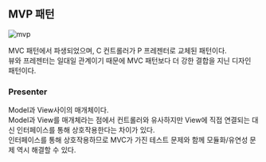 ## MVP 패턴
![mvp](https://velog.velcdn.com/images%2Fdin0121%2Fpost%2Fb7988e2f-3609-4c4c-a4c4-3e5eacc6ed6a%2F%E1%84%89%E1%85%B3%E1%84%8F%E1%85%B3%E1%84%85%E1%85%B5%E1%86%AB%E1%84%89%E1%85%A3%E1%86%BA%202020-12-17%20%E1%84%8B%E1%85%A9%E1%84%92%E1%85%AE%207.40.54.png)


MVC 패턴에서 파생되었으며, C 컨트롤러가 P 프레젠터로 교체된 패턴이다.<br/>
뷰와 프레젠터는 일대일 관계이기 때문에 MVC 패턴보다 더 강한 결합을 지닌 디자인 패턴이다.
<br/>

### Presenter
Model과 View사이의 매개체이다. <br/>
Model과 View를 매개체라는 점에서 컨트롤러와 유사하지만 View에 직접 연결되는 대신 인터페이스를 통해 상호작용한다는 차이가 있다.<br/>
인터페이스를 통해 상호작용하므로 MVC가 가진 테스트 문제와 함께 모듈화/유연성 문제 역시 해결할 수 있다.<br/>

